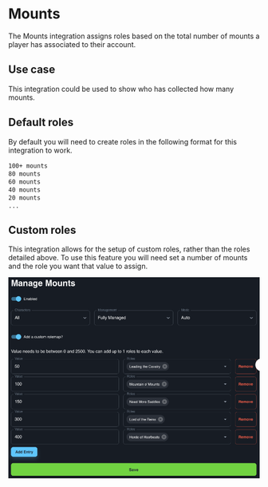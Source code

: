 # Mounts

The Mounts integration assigns roles based on the total number of mounts a player has associated to their account.

## Use case

This integration could be used to show who has collected how many mounts.
## Default roles

By default you will need to create roles in the following format for this integration to work.
```
100+ mounts
80 mounts
60 mounts
40 mounts
20 mounts
...
```

## Custom roles

This integration allows for the setup of custom roles, rather than the roles detailed above. To use this feature you will need set a number of mounts and the role you want that value to assign.

![MountsScreenshot](../../../img/mounts-custom-rolemap.png)
